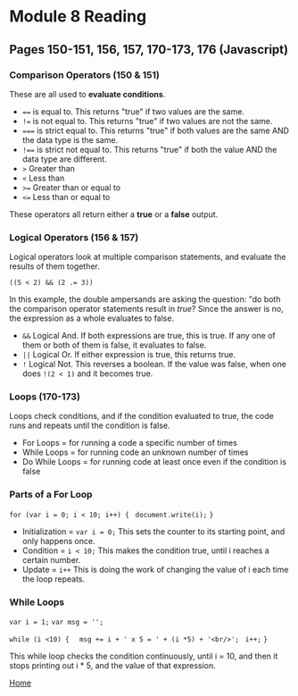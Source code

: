 # Module 8 Reading

## Pages 150-151, 156, 157, 170-173, 176 (Javascript)

### Comparison Operators (150 & 151)

These are all used to **evaluate conditions**. 

- `==` is equal to. This returns "true" if two values are the same. 
- `!=` is not equal to. This returns "true" if two values are not the same. 
- `===` is strict equal to. This returns "true" if both values are the same AND the data type is the same. 
- `!==` is strict not equal to. This returns "true" if both the value AND the data type are different. 
- `>` Greater than
- `<` Less than
- `>=` Greater than or equal to
- `<=` Less than or equal to

These operators all return either a **true** or a **false** output. 

### Logical Operators (156 & 157)

Logical operators look at multiple comparison statements, and evaluate the results of them together. 

`((5 < 2) && (2 .= 3))`

In this example, the double ampersands are asking the question: "do both the comparison operator statements result in *true*? Since the answer is no, the expression as a whole evaluates to false. 

- `&&` Logical And. If both expressions are true, this is true. If any one of them or both of them is false, it evaluates to false. 
- `||` Logical Or. If either expression is true, this returns true. 
- `!` Logical Not. This reverses a boolean. If the value was false, when one does `!(2 < 1)` and it becomes true. 

### Loops (170-173)

Loops check conditions, and if the condition evaluated to true, the code runs and repeats until the condition is false. 

- For Loops = for running a code a specific number of times
- While Loops = for running code an unknown number of times
- Do While Loops = for running code at least once even if the condition is false

### Parts of a For Loop

`for (var i = 0; i < 10; i++) {`
   ` document.write(i);`
`}`

- Initialization = `var i = 0;` This sets the counter to its starting point, and only happens once. 
- Condition = `i < 10;` This makes the condition true, until i reaches a certain number. 
- Update = `i++` This is doing the work of changing the value of i each time the loop repeats. 

### While Loops

`var i = 1;`
`var msg = '';`

`while (i <10) {`
  `  msg += i + ' x 5 = ' + (i *5) + '<br/>';`
   ` i++;`
`}`

This while loop checks the condition continuously, until i = 10, and then it stops printing out i * 5, and the value of that expression. 

[Home](https://peymade.github.io/reading-notes/)